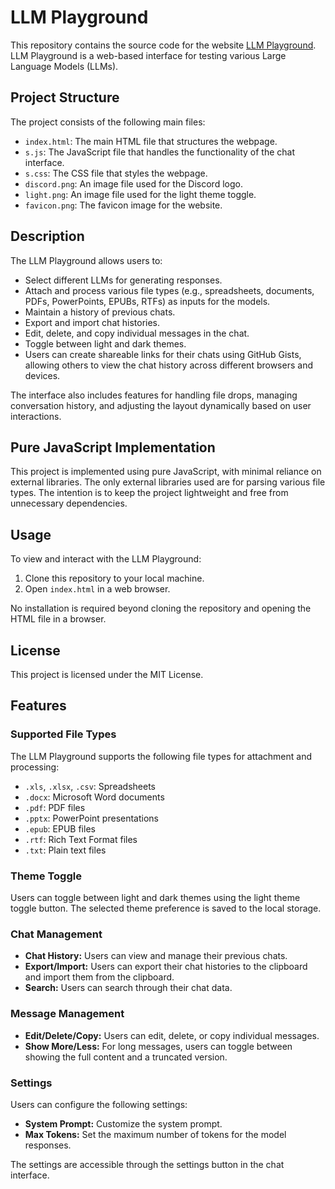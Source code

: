 # LLM Playground

This repository contains the source code for the website [LLM Playground](https://llmplayground.net). LLM Playground is a web-based interface for testing various Large Language Models (LLMs).

## Project Structure

The project consists of the following main files:

- `index.html`: The main HTML file that structures the webpage.
- `s.js`: The JavaScript file that handles the functionality of the chat interface.
- `s.css`: The CSS file that styles the webpage.
- `discord.png`: An image file used for the Discord logo.
- `light.png`: An image file used for the light theme toggle.
- `favicon.png`: The favicon image for the website.

## Description

The LLM Playground allows users to:

- Select different LLMs for generating responses.
- Attach and process various file types (e.g., spreadsheets, documents, PDFs, PowerPoints, EPUBs, RTFs) as inputs for the models.
- Maintain a history of previous chats.
- Export and import chat histories.
- Edit, delete, and copy individual messages in the chat.
- Toggle between light and dark themes.
- Users can create shareable links for their chats using GitHub Gists, allowing others to view the chat history across different browsers and devices.

The interface also includes features for handling file drops, managing conversation history, and adjusting the layout dynamically based on user interactions.

## Pure JavaScript Implementation

This project is implemented using pure JavaScript, with minimal reliance on external libraries. The only external libraries used are for parsing various file types. The intention is to keep the project lightweight and free from unnecessary dependencies.

## Usage

To view and interact with the LLM Playground:

1. Clone this repository to your local machine.
2. Open `index.html` in a web browser.

No installation is required beyond cloning the repository and opening the HTML file in a browser.

## License

This project is licensed under the MIT License.

## Features

### Supported File Types

The LLM Playground supports the following file types for attachment and processing:

- `.xls`, `.xlsx`, `.csv`: Spreadsheets
- `.docx`: Microsoft Word documents
- `.pdf`: PDF files
- `.pptx`: PowerPoint presentations
- `.epub`: EPUB files
- `.rtf`: Rich Text Format files
- `.txt`: Plain text files

### Theme Toggle

Users can toggle between light and dark themes using the light theme toggle button. The selected theme preference is saved to the local storage.

### Chat Management

- **Chat History:** Users can view and manage their previous chats.
- **Export/Import:** Users can export their chat histories to the clipboard and import them from the clipboard.
- **Search:** Users can search through their chat data.

### Message Management

- **Edit/Delete/Copy:** Users can edit, delete, or copy individual messages.
- **Show More/Less:** For long messages, users can toggle between showing the full content and a truncated version.

### Settings

Users can configure the following settings:

- **System Prompt:** Customize the system prompt.
- **Max Tokens:** Set the maximum number of tokens for the model responses.

The settings are accessible through the settings button in the chat interface.